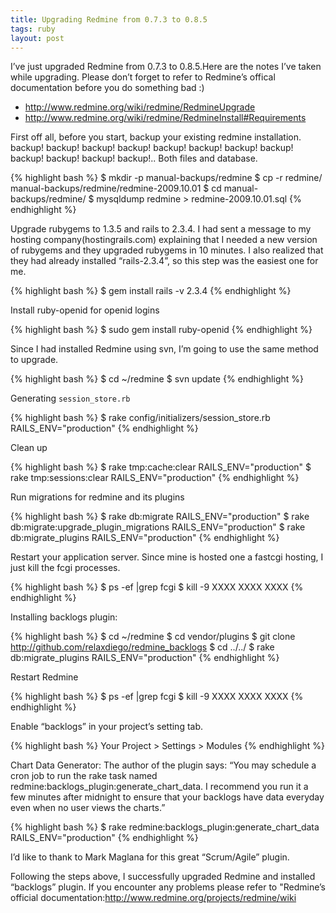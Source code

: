 ```yaml
---
title: Upgrading Redmine from 0.7.3 to 0.8.5
tags: ruby
layout: post
---
```


I’ve just upgraded Redmine from 0.7.3 to 0.8.5.Here are the notes I’ve taken while upgrading. Please don’t forget to refer to Redmine’s offical documentation before you do something bad :)

* http://www.redmine.org/wiki/redmine/RedmineUpgrade
* http://www.redmine.org/wiki/redmine/RedmineInstall#Requirements

First off all, before you start, backup your existing redmine installation. backup! backup! backup! backup! backup! backup! backup! backup! backup! backup! backup! backup!.. Both files and database.

{% highlight bash %}
$ mkdir -p manual-backups/redmine
$ cp -r redmine/ manual-backups/redmine/redmine-2009.10.01
$ cd manual-backups/redmine/
$ mysqldump redmine > redmine-2009.10.01.sql
{% endhighlight %}

Upgrade rubygems to 1.3.5 and rails to 2.3.4. I had sent a message to my hosting company(hostingrails.com) explaining that I needed a new version of rubygems and they upgraded rubygems in 10 minutes. I also realized that they had already installed “rails-2.3.4”, so this step was the easiest one for me.

{% highlight bash %}
$ gem install rails -v 2.3.4
{% endhighlight %}

Install ruby-openid for openid logins

{% highlight bash %}
$ sudo gem install ruby-openid
{% endhighlight %}

Since I had installed Redmine using svn, I’m going to use the same method to upgrade.

{% highlight bash %}
$ cd ~/redmine
$ svn update
{% endhighlight %}

Generating `session_store.rb`

{% highlight bash %}
$ rake config/initializers/session_store.rb RAILS_ENV="production"
{% endhighlight %}

Clean up

{% highlight bash %}
$ rake tmp:cache:clear RAILS_ENV="production"
$ rake tmp:sessions:clear RAILS_ENV="production"
{% endhighlight %}

Run migrations for redmine and its plugins

{% highlight bash %}
$ rake db:migrate RAILS_ENV="production"
$ rake db:migrate:upgrade_plugin_migrations RAILS_ENV="production"
$ rake db:migrate_plugins RAILS_ENV="production"
{% endhighlight %}

Restart your application server. Since mine is hosted one a fastcgi hosting, I just kill the fcgi processes.

{% highlight bash %}
$ ps -ef |grep fcgi
$ kill -9 XXXX XXXX XXXX
{% endhighlight %}

Installing backlogs plugin:

{% highlight bash %}
$ cd ~/redmine
$ cd vendor/plugins
$ git clone http://github.com/relaxdiego/redmine_backlogs
$ cd ../../
$ rake db:migrate_plugins RAILS_ENV="production"
{% endhighlight %}

Restart Redmine

{% highlight bash %}
$ ps -ef |grep fcgi
$ kill -9 XXXX XXXX XXXX
{% endhighlight %}

Enable “backlogs” in your project’s setting tab.

{% highlight bash %}
Your Project > Settings > Modules
{% endhighlight %}

Chart Data Generator: The author of the plugin says: “You may schedule a cron job to run the rake task named redmine:backlogs_plugin:generate_chart_data. I recommend you run it a few minutes after midnight to ensure that your backlogs have data everyday even when no user views the charts.”

{% highlight bash %}
$ rake redmine:backlogs_plugin:generate_chart_data RAILS_ENV="production"
{% endhighlight %}

I’d like to thank to Mark Maglana for this great “Scrum/Agile” plugin.

Following the steps above, I successfully upgraded Redmine and installed “backlogs” plugin. If you encounter any problems please refer to "Redmine’s official documentation:http://www.redmine.org/projects/redmine/wiki
